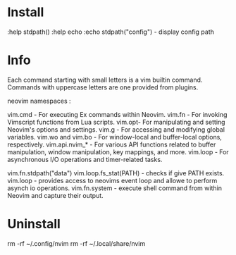 # Install

:help stdpath()
:help echo
:echo stdpath("config") - display config path

# Info 

Each command starting with small letters is a vim builtin command. Commands with uppercase letters are one provided from plugins.

neovim namespaces :

vim.cmd - For executing Ex commands within Neovim.
vim.fn - For invoking Vimscript functions from Lua scripts.
vim.opt- For manipulating and setting Neovim's options and settings.
vim.g - For accessing and modifying global variables.
vim.wo and vim.bo - For window-local and buffer-local options, respectively.
vim.api.nvim_* - For various API functions related to buffer manipulation, window manipulation, key mappings, and more.
vim.loop - For asynchronous I/O operations and timer-related tasks.

vim.fn.stdpath("data")
vim.loop.fs_stat(PATH) - checks if give PATH exists.
vim.loop - provides access to neovims event loop and allowe to perform asynch io operations.
vim.fn.system - execute shell command from within Neovim and capture their output.

# Uninstall
rm -rf ~/.config/nvim
rm -rf ~/.local/share/nvim
